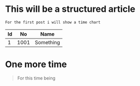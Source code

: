 # This will be a structured article

`For the first post i will show a time chart`


Id | No | Name
------------ | ------------- | -------------
1 | 1001 | Something


# One more time

> For this time being
